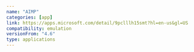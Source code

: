 ```yaml
---
name: "AIMP"
categories: [app]
link: https://apps.microsoft.com/detail/9pclllh15smt?hl=en-us&gl=US
compatibility: emulation
versionFrom: "4.6"
type: applications
---
```


